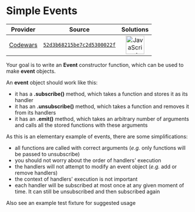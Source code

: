[_metadata_:generated]: - "true"

# Simple Events

<!-- INFO TABLE BEGIN -->

| Provider                                        | Source                                                                               | Solutions                                                                                                                                                    |
| :---------------------------------------------: | :----------------------------------------------------------------------------------: | :----------------------------------------------------------------------------------------------------------------------------------------------------------: |
| [Codewars](../../../docs/providers/Codewars.md) | [`52d3b68215be7c2d5300022f`](https://www.codewars.com/kata/52d3b68215be7c2d5300022f) | [<img src="https://res.cloudinary.com/rascaltwo/image/upload/v1631924076/javascript_ehszr7.svg" alt="JavaScript" title="JavaScript" width="50" />](solve.js) |

<!-- INFO TABLE END -->

Your goal is to write an __Event__ constructor function, which can be used to make __event__ objects.

An __event__ object should work like this:

  - it has a    __.subscribe()__ method, which takes a function and stores it as its handler
  - it has an __.unsubscribe()__ method, which takes a function and removes it from its handlers
  - it has an __.emit()__ method, which takes an arbitrary number of arguments and calls all the stored functions  with these arguments

As this is an elementary example of events, there are some simplifications:
   
  - all functions are called with correct arguments (_e.g._ only  functions will be passed to unsubscribe)
  - you should not worry about the order of handlers' execution
  - the handlers will not attempt to modify an event object (_e.g._ add or remove handlers)
  - the context of handlers'  execution is not important
  - each handler will be subscribed at most once at any given moment of time. It can still be unsubscribed and then subscribed again

Also see an example test fixture for suggested usage
